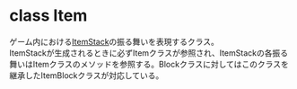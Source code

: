 # class Item
ゲーム内における[ItemStack][1]の振る舞いを表現するクラス。  
ItemStackが生成されるときに必ずItemクラスが参照され、ItemStackの各振る舞いはItemクラスのメソッドを参照する。Blockクラスに対してはこのクラスを継承したItemBlockクラスが対応している。

[1]:ForgeBin\net\minecraft\item\ItemStack.md
